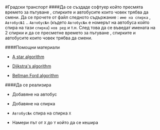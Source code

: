 
#Градски транспорт
####Да се създаде софтуер който пресмята времето за пътуване , спирките и автобусите които човек трябва да смени.
Да се прочете от файл следното съдържание :
``име на спирка`` , ``Автобус№1`` .. ``Автобус№n`` (къдетo ``Автобус№к`` е номерът на автобуса който спира на тази ``спирка``) ``нов ред`` и т.н.
След това да се въведат имената на 2 спирки и да се пресметне времето за пътуване , спирките и автобусите които човек трябва да смени.

####Помощни материали

* [A star algorithm](http://en.wikipedia.org/wiki/A*_search_algorithm)

* [Dijkstra's algorithm](http://en.wikipedia.org/wiki/Dijkstra%27s_algorithm)

* [Bellman Ford algorithm](http://en.wikipedia.org/wiki/Bellman%E2%80%93Ford_algorithm)

####Да се реализира

* Добавяне на автобус

* Добавяне на спирка

* ``Автобус№к`` спира на спирка ``Х``

* Намери път от ``X`` до ``Y`` който да се кешира